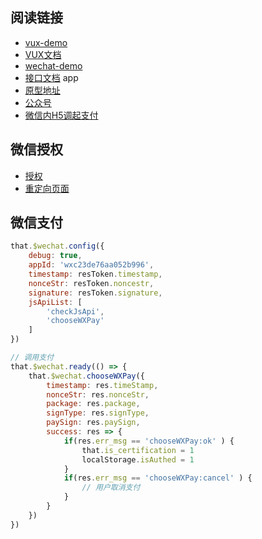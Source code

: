 ## 阅读链接

+   [vux-demo](https://vux.li/demos/v2/?x-page=v2-doc-home#/component/toast)
+   [VUX文档](https://vux.li/#/zh-CN/components?id=tabbar)
+   [wechat-demo](http://203.195.235.76/jssdk/#menu-pay)
+   [接口文档](http://doc.padmom.com/) app
+   [原型地址](http://ifqbn1.axshare.com/#g=1&p=认证)
+   [公众号](https://pay.weixin.qq.com/wiki/doc/api/jsapi.php?chapter=7_1)
+   [微信内H5调起支付](https://pay.weixin.qq.com/wiki/doc/api/jsapi.php?chapter=7_7)

## 微信授权

- [授权](https://open.weixin.qq.com/connect/oauth2/authorize?appid=wxc23de76aa052b996&redirect_uri=http%3A%2F%2Fhooli.padmom.com%2Fredirect&response_type=code&scope=snsapi_userinfo&state=STATE#wechat_redirect)
- [重定向页面](http://hooli.padmom.com/#/login?code=08183V7J05F1Dj2lH86J0HOK7J083V7T&state=STATE#/)


## 微信支付

```js
that.$wechat.config({
	debug: true,
	appId: 'wxc23de76aa052b996',
	timestamp: resToken.timestamp,
	nonceStr: resToken.noncestr,
	signature: resToken.signature,
	jsApiList: [
		'checkJsApi',
		'chooseWXPay'
	]
})

// 调用支付
that.$wechat.ready(() => {
	that.$wechat.chooseWXPay({
		timestamp: res.timeStamp,
		nonceStr: res.nonceStr,
		package: res.package,
		signType: res.signType,
		paySign: res.paySign,
		success: res => {
			if(res.err_msg == 'chooseWXPay:ok' ) {
				that.is_certification = 1
				localStorage.isAuthed = 1
			}
			if(res.err_msg == 'chooseWXPay:cancel' ) {
				// 用户取消支付
			}
		}
	})
})
```
